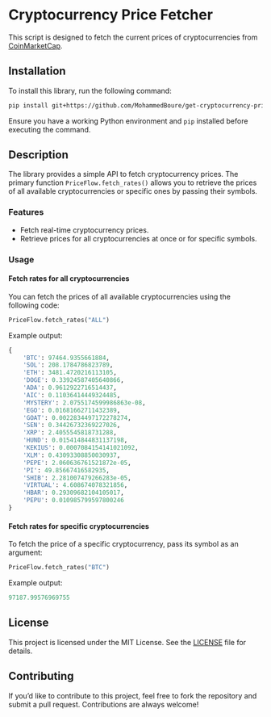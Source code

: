 # Cryptocurrency Price Fetcher

This script is designed to fetch the current prices of cryptocurrencies from [CoinMarketCap](https://coinmarketcap.com).

## Installation

To install this library, run the following command:

```bash
pip install git+https://github.com/MohammedBoure/get-cryptocurrency-prices-wen-scraping.git
```

Ensure you have a working Python environment and `pip` installed before executing the command.

## Description

The library provides a simple API to fetch cryptocurrency prices. The primary function `PriceFlow.fetch_rates()` allows you to retrieve the prices of all available cryptocurrencies or specific ones by passing their symbols.

### Features
- Fetch real-time cryptocurrency prices.
- Retrieve prices for all cryptocurrencies at once or for specific symbols.

### Usage

#### Fetch rates for all cryptocurrencies

You can fetch the prices of all available cryptocurrencies using the following code:

```python
PriceFlow.fetch_rates("ALL")
```

Example output:

```python
{
    'BTC': 97464.9355661884,
    'SOL': 208.1784786823789,
    'ETH': 3481.4720216113105,
    'DOGE': 0.33924587405640866,
    'ADA': 0.9612922716514437,
    'AIC': 0.11036414449324485,
    'MYSTERY': 2.0755174599986863e-08,
    'EGO': 0.01681662711432389,
    'GOAT': 0.0022834497172278274,
    'SEN': 0.34426732369227026,
    'XRP': 2.4055545818731288,
    'HUND': 0.015414844831137198,
    'KEKIUS': 0.0007084154141021092,
    'XLM': 0.43093308850030937,
    'PEPE': 2.060636761521872e-05,
    'PI': 49.85667416582935,
    'SHIB': 2.281007479266283e-05,
    'VIRTUAL': 4.608674078321856,
    'HBAR': 0.29309682104105017,
    'PEPU': 0.010985799597800246
}
```

#### Fetch rates for specific cryptocurrencies

To fetch the price of a specific cryptocurrency, pass its symbol as an argument:

```python
PriceFlow.fetch_rates("BTC")
```

Example output:

```python
97187.99576969755
```

## License

This project is licensed under the MIT License. See the [LICENSE](LICENSE) file for details.

## Contributing

If you’d like to contribute to this project, feel free to fork the repository and submit a pull request. Contributions are always welcome!

